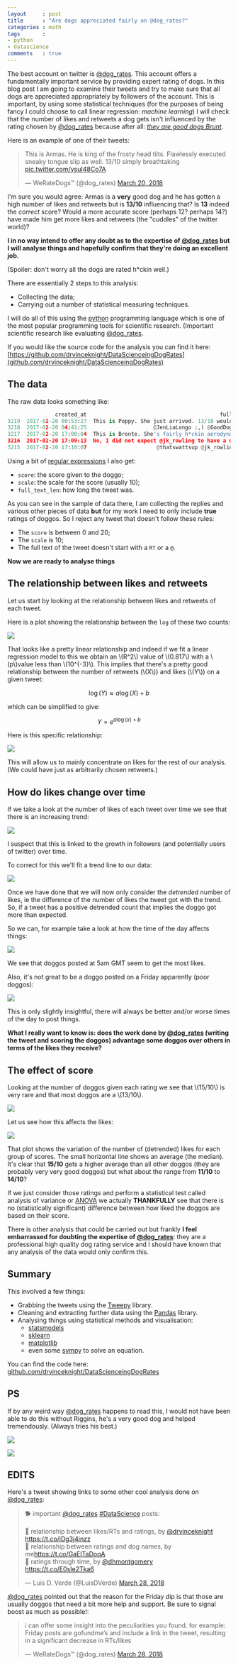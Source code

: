 ```yaml
---
layout     : post
title      : "Are dogs appreciated fairly on @dog_rates?"
categories : math
tags       :
- python
- datascience
comments   : true
---
```


The best account on twitter is [@dog_rates](https://twitter.com/dog_rates). This
account offers a fundamentally important service by providing expert rating of
dogs. In this blog post I am going to examine their tweets and try to make sure
that all dogs are appreciated appropriately by followers of the account. This is
important, by using some statistical techniques (for the purposes of being fancy
I could choose to call linear regression: *machine learning*) I will check that
the number of likes and retweets a dog gets isn't influenced by the rating
chosen by [@dog_rates](https://twitter.com/dog_rates) because after all: [*they
are good dogs Brunt*](http://knowyourmeme.com/memes/theyre-good-dogs-brent).

Here is an example of one of their tweets:

<blockquote class="twitter-tweet" data-lang="en"><p lang="en" dir="ltr">This is
Armas. He is king of the frosty head tilts. Flawlessly executed sneaky tongue
slip as well. 13/10 simply breathtaking <a
href="https://t.co/ysuI48Co7A">pic.twitter.com/ysuI48Co7A</a></p>&mdash;
WeRateDogs™ (@dog_rates) <a
href="https://twitter.com/dog_rates/status/975887646223462400?ref_src=twsrc%5Etfw">March
20, 2018</a></blockquote>
<script async src="https://platform.twitter.com/widgets.js"
charset="utf-8"></script>

I'm sure you would agree: Armas is a **very** good dog and he has gotten a high
number of likes and retweets but is **13/10** influencing that? Is **13** indeed
the *correct* score? Would a more accurate score (perhaps 12? perhaps 14?) have
made him get more likes and retweets (the "cuddles" of the twitter world)?

**I in no way intend to offer any doubt as to the expertise of
[@dog_rates](https://twitter.com/dog_rates) but I will analyse things and
hopefully confirm that they're doing an excellent job.**

(Spoiler: don't worry all the dogs are rated h\*ckin well.)

There are essentially 2 steps to this analysis:

- Collecting the data;
- Carrying out a number of statistical measuring techniques.

I will do all of this using the [python](https://www.python.org) programming
language which is one of the most popular programming tools for scientific
research. (Important scientific research like evaluating
[@dog_rates](https://twitter.com/dog_rates).

If you would like the source code for the analysis you can find it here:
[https://github.com/drvinceknight/DataScienceingDogRates](github.com/drvinceknight/DataScienceingDogRates)

## The data

The raw data looks something like:

```python
               created_at                                          full_text  like_count  retweet_count
3219  2017-02-20 00:53:27  This is Poppy. She just arrived. 13/10 would s...       16007           2296
3218  2017-02-20 04:41:25                     @JenLiaLongo :,) @GoodDogsGame          14              0
3217  2017-02-20 17:00:04  This is Bronte. She's fairly h*ckin aerodynami...       22256           3565
3216  2017-02-20 17:09:13  No, I did not expect @jk_rowling to have a dog...        7611            496
3215  2017-02-20 17:10:07                      @thatswattsup @jk_rowling yes         504              7
```

Using a bit of [regular
expressions]("https://en.wikipedia.org/wiki/Regular_expression") I also get:

- `score`: the score given to the doggo;
- `scale`: the scale for the score (usually 10);
- `full_text_len`: how long the tweet was.

As you can see in the sample of data there, I am collecting the replies and
various other pieces of data **but** for my work I need to only include **true**
ratings of doggos. So I reject any tweet that doesn't follow these rules:

- The `score` is between 0 and 20;
- The `scale` is 10;
- The full text of the tweet doesn't start with a `RT` or a `@`.

**Now we are ready to analyse things**

## The relationship between likes and retweets

Let us start by looking at the relationship between likes and retweets of each
tweet.

Here is a plot showing the relationship between the `log` of these two counts:

![](https://raw.githubusercontent.com/drvinceknight/DataScienceingDogRates/master/img/log_retweets_v_log_likes.png)

That looks like a pretty linear relationship and indeed if we fit a linear
regression model to this we obtain an \\(R^2\\) value of \\(0.817\\) with a
\\(p\\)value less than \\(10^{-3}\\). This implies that there's a pretty good
relationship between the number of retweets (\\(X\\)) and likes (\\(Y\\)) on a
given tweet:

$$\log(Y)\approx a\log(X) + b$$

which can be simplified to give:

$$Y = e ^ {a\log(x) + b}$$

Here is this specific relationship:

![](https://raw.githubusercontent.com/drvinceknight/DataScienceingDogRates/master/img/retweets_v_likes.png)

This will allow us to mainly concentrate on likes for the rest of our analysis.
(We could have just as arbitrarily chosen retweets.)

## How do likes change over time

If we take a look at the number of likes of each tweet over time we see that
there is an increasing trend:

![](https://raw.githubusercontent.com/drvinceknight/DataScienceingDogRates/master/img/likes_v_time.png)

I suspect that this is linked to the growth in followers (and potentially users
of twitter) over time.

To correct for this we'll fit a trend line to our data:

![](https://raw.githubusercontent.com/drvinceknight/DataScienceingDogRates/master/img/likes_v_time_with_trend.png)

Once we have done that we will now only consider the *detrended* number of
likes, ie the difference of the number of likes the tweet got with the trend.
So, if a tweet has a positive detrended count that implies the doggo got more
than expected.

So we can, for example take a look at how the time of the day affects things:

![](https://raw.githubusercontent.com/drvinceknight/DataScienceingDogRates/master/img/likes_v_hour.png)

We see that doggos posted at 5am GMT seem to get the most likes.

Also, it's not great to be a doggo posted on a Friday apparently (poor doggos):

![](https://raw.githubusercontent.com/drvinceknight/DataScienceingDogRates/master/img/likes_v_day.png)

This is only slightly insightful, there will always be better and/or worse times
of the day to post things.

**What I really want to know is: does the work done by
[@dog_rates](https://twitter.com/dog_rates) (writing the tweet and scoring the
doggos) advantage some doggos over others in terms of the likes they receive?**

## The effect of score

Looking at the number of doggos given each rating we see that \\(15/10\\) is
very rare and that most doggos are a \\(13/10\\).

![](https://raw.githubusercontent.com/drvinceknight/DataScienceingDogRates/master/img/count_v_score.png)

Let us see how this affects the likes:

![](https://raw.githubusercontent.com/drvinceknight/DataScienceingDogRates/master/img/likes_v_score.png)

That plot shows the variation of the number of (detrended) likes for each group
of scores. The small horizontal line shows an average (the median). It's clear
that **15/10** gets a higher average than all other doggos (they are probably
very very good doggos) but what about the range from **11/10** to **14/10**?

If we just consider those ratings and perform a statistical test called analysis
of variance or
[ANOVA](https://en.wikipedia.org/wiki/Analysis_of_variance) we actually
**THANKFULLY** see that there is no (statistically significant)
difference between how liked the doggos are based on their score.

There is other analysis that could be carried out but frankly **I feel
embarrassed for doubting the expertise of
[@dog_rates](https://twitter.com/dog_rates)**: they are a professional high
quality dog rating service and I should have known that any analysis of the
data would only confirm this.

## Summary

This involved a few things:

- Grabbing the tweets using the [Tweepy](http://www.tweepy.org) library.
- Cleaning and extracting further data using the
  [Pandas](https://pandas.pydata.org/pandas-docs/stable/) library.
- Analysing things using statistical methods and visualisation:
  - [statsmodels](https://www.statsmodels.org/stable/index.html)
  - [sklearn](http://scikit-learn.org)
  - [matplotlib](https://matplotlib.org)
  - even some [sympy](http://www.sympy.org/en/index.html) to solve an equation.

You can find the code here:
[github.com/drvinceknight/DataScienceingDogRates](https://github.com/drvinceknight/DataScienceingDogRates)

## PS

If by any weird way [@dog_rates](https://twitter.com/dog_rates) happens to read
this, I would not have been able to do this without Riggins, he's a very good
dog and helped tremendously. (Always tries his best.)

![]({{site.baseurl}}/assets/images/riggins_flying.jpg)

![]({{site.baseurl}}/assets/images/riggins_smiling.jpg)

## EDITS

Here's a tweet showing links to some other cool analysis done on
[@dog_rates](https://twitter.com/dog_rates):

<blockquote class="twitter-tweet" data-lang="en"><p lang="en" dir="ltr">🐕 important <a href="https://twitter.com/dog_rates?ref_src=twsrc%5Etfw">@dog_rates</a> <a href="https://twitter.com/hashtag/DataScience?src=hash&amp;ref_src=twsrc%5Etfw">#DataScience</a> posts:<br><br>🐾 relationship between likes/RTs and ratings, by <a href="https://twitter.com/drvinceknight?ref_src=twsrc%5Etfw">@drvinceknight</a> <a href="https://t.co/iDg3j4inzz">https://t.co/iDg3j4inzz</a><br>🐾 relationship between ratings and dog names, by me<a href="https://t.co/GaEITaDoqA">https://t.co/GaEITaDoqA</a><br>🐾 ratings through time, by <a href="https://twitter.com/dhmontgomery?ref_src=twsrc%5Etfw">@dhmontgomery</a> <br> <a href="https://t.co/E0sIe2Tka6">https://t.co/E0sIe2Tka6</a></p>&mdash; Luis D. Verde (@LuisDVerde) <a href="https://twitter.com/LuisDVerde/status/979101929371561990?ref_src=twsrc%5Etfw">March 28, 2018</a></blockquote>
<script async src="https://platform.twitter.com/widgets.js" charset="utf-8"></script>

[@dog_rates](https://twitter.com/dog_rates) pointed out that the reason for the
Friday dip is that those are usually doggos that need a bit more help and
support. Be sure to signal boost as much as possible!:

<blockquote class="twitter-tweet" data-lang="en"><p lang="en" dir="ltr">i can
offer some insight into the peculiarities you found. for example: Friday posts
are gofundme’s and include a link in the tweet, resulting in a significant
decrease in RTs/likes</p>&mdash; WeRateDogs™ (@dog_rates) <a
href="https://twitter.com/dog_rates/status/979092927136911360?ref_src=twsrc%5Etfw">March
28, 2018</a></blockquote>
<script async src="https://platform.twitter.com/widgets.js"
charset="utf-8"></script>

